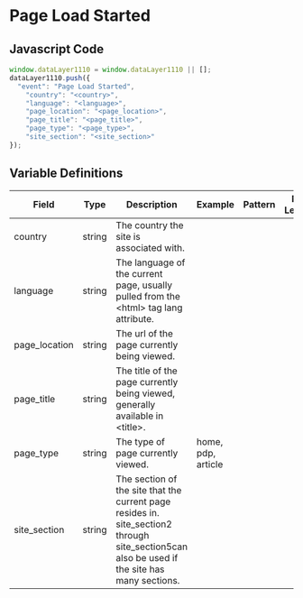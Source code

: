 # Page Load Started

### 

## Javascript Code
```js
window.dataLayer1110 = window.dataLayer1110 || [];
dataLayer1110.push({
  "event": "Page Load Started",
    "country": "<country>",
    "language": "<language>",
    "page_location": "<page_location>",
    "page_title": "<page_title>",
    "page_type": "<page_type>",
    "site_section": "<site_section>"
});
```

## Variable Definitions

|Field|Type|Description|Example|Pattern|Min Length|Max Length|Minimum|Maximum|Multiple Of|
| --- | --- | --- | --- | --- | --- | --- | --- | --- | --- |
|country|string|The country the site is associated with.||||||||
|language|string|The language of the current page, usually pulled from the &lt;html&gt; tag lang attribute.||||||||
|page_location|string|The url of the page currently being viewed.||||||||
|page_title|string|The title of the page currently being viewed, generally available in &lt;title&gt;.||||||||
|page_type|string|The type of page currently viewed.|home, pdp, article|||||||
|site_section|string|The section of the site that the current page resides in. site\_section2 through site\_section5can also be used if the site has many sections.||||||||




